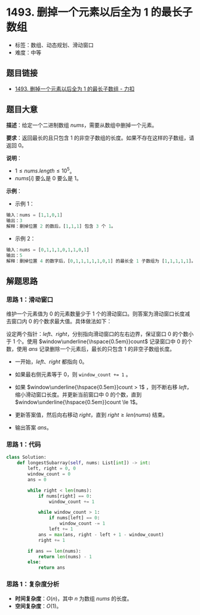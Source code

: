 # 1493. 删掉一个元素以后全为 1 的最长子数组

- 标签：数组、动态规划、滑动窗口
- 难度：中等

## 题目链接

- [1493. 删掉一个元素以后全为 1 的最长子数组 - 力扣](https://leetcode.cn/problems/longest-subarray-of-1s-after-deleting-one-element/)

## 题目大意

**描述**：给定一个二进制数组 $nums$，需要从数组中删掉一个元素。

**要求**：返回最长的且只包含 $1$ 的非空子数组的长度。如果不存在这样的子数组，请返回 $0$。

**说明**：

- $1 \le nums.length \le 10^5$。
- $nums[i]$ 要么是 $0$ 要么是 $1$。

**示例**：

- 示例 1：

```python
输入：nums = [1,1,0,1]
输出：3
解释：删掉位置 2 的数后，[1,1,1] 包含 3 个 1。
```

- 示例 2：

```python
输入：nums = [0,1,1,1,0,1,1,0,1]
输出：5
解释：删掉位置 4 的数字后，[0,1,1,1,1,1,0,1] 的最长全 1 子数组为 [1,1,1,1,1]。
```

## 解题思路

### 思路 1：滑动窗口

维护一个元素值为 $0$ 的元素数量少于 $1$ 个的滑动窗口。则答案为滑动窗口长度减去窗口内 $0$ 的个数求最大值。具体做法如下：

设定两个指针：$left$、$right$，分别指向滑动窗口的左右边界，保证窗口 $0$ 的个数小于 $1$ 个。使用 $window\underline{\hspace{0.5em}}count$ 记录窗口中 $0$ 的个数，使用 $ans$ 记录删除一个元素后，最长的只包含 $1$ 的非空子数组长度。

- 一开始，$left$、$right$ 都指向 $0$。

- 如果最右侧元素等于 $0$，则 `window_count += 1` 。

- 如果 $window\underline{\hspace{0.5em}}count > 1$ ，则不断右移 $left$，缩小滑动窗口长度。并更新当前窗口中 $0$ 的个数，直到 $window\underline{\hspace{0.5em}}count \le 1$。
- 更新答案值，然后向右移动 $right$，直到 $right \ge len(nums)$ 结束。
- 输出答案 $ans$。

### 思路 1：代码

```python
class Solution:
    def longestSubarray(self, nums: List[int]) -> int:
        left, right = 0, 0
        window_count = 0
        ans = 0

        while right < len(nums):
            if nums[right] == 0:
                window_count += 1

            while window_count > 1:
                if nums[left] == 0:
                    window_count -= 1
                left += 1
            ans = max(ans, right - left + 1 - window_count)
            right += 1

        if ans == len(nums):
            return len(nums) - 1
        else:
            return ans
```

### 思路 1：复杂度分析

- **时间复杂度**：$O(n)$，其中 $n$ 为数组 $nums$ 的长度。
- **空间复杂度**：$O(1)$。

